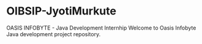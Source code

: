 # OIBSIP-JyotiMurkute

OASIS INFOBYTE - Java Development Internhip
Welcome to Oasis Infobyte Java development project repository.
